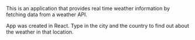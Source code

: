 This is an application that provides real time weather information by fetching data from a weather API.

App was created in React.
Type in the city and the country to find out about the weather in that location.


